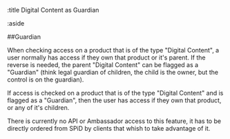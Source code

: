 :title Digital Content as Guardian

:aside

##Guardian

When checking access on a product that is of the type "Digital Content", a user normally
has access if they own that product or it's parent. If the reverse is needed, the parent
"Digital Content" can be flagged as a "Guardian" (think legal guardian of children, the child
is the owner, but the control is on the guardian).

If access is checked on a product that is of the type "Digital Content" and is flagged as
a "Guardian", then the user has access if they own that product, or any of it's children.

There is currently no API or Ambassador access to this feature, it has to be directly ordered
from SPiD by clients that whish to take advantage of it.
